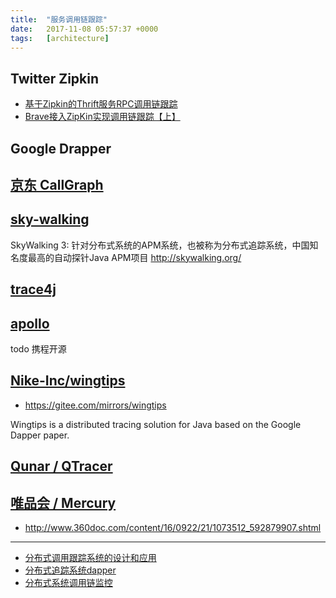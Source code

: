 ```yaml
---
title:  "服务调用链跟踪"
date:   2017-11-08 05:57:37 +0000
tags:   [architecture]
---
```


## Twitter Zipkin

- [基于Zipkin的Thrift服务RPC调用链跟踪](http://www.jianshu.com/p/bedaf6657703)
- [Brave接入ZipKin实现调用链跟踪【上】](http://www.jianshu.com/p/7cedbbc3d0fa)


## Google Drapper

## [京东 CallGraph](http://www.sohu.com/a/125621588_487514)

## [sky-walking](https://gitee.com/OpenSkywalking/sky-walking)

SkyWalking 3: 针对分布式系统的APM系统，也被称为分布式追踪系统，中国知名度最高的自动探针Java APM项目 http://skywalking.org/


## [trace4j](https://github.com/husthuke/trace4j)

## [apollo](https://github.com/ctripcorp/apollo/wiki/Quick-Start)

 todo
携程开源

## [Nike-Inc/wingtips](https://github.com/Nike-Inc/wingtips)

- https://gitee.com/mirrors/wingtips

Wingtips is a distributed tracing solution for Java based on the Google Dapper paper.

## [Qunar / QTracer](http://techshow.ctrip.com/archives/2406.html)

## [唯品会 / Mercury](https://weibo.com/ttarticle/p/show?id=2309404006474413149166)

- http://www.360doc.com/content/16/0922/21/1073512_592879907.shtml



---

- [分布式调用跟踪系统的设计和应用](https://www.cnblogs.com/Leo_wl/p/5721754.html)
- [分布式追踪系统dapper](http://www.cnblogs.com/LBSer/p/3390852.html)
- [分布式系统调用链监控](http://blog.csdn.net/wangyangzhizhou/article/details/53844668)
